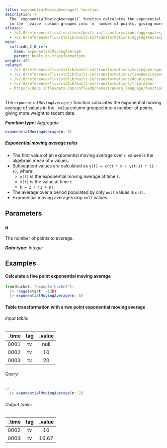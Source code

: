 ```yaml
---
title: exponentialMovingAverage() function
description: >
  The `exponentialMovingAverage()` function calculates the exponential moving average of values
  in the `_value` column grouped into `n` number of points, giving more weight to recent data.
aliases:
  - /v2.0/reference/flux/functions/built-in/transformations/aggregates/exponentialmovingaverage/
  - /v2.0/reference/flux/stdlib/built-in/transformations/aggregates/exponentialmovingaverage/
menu:
  influxdb_2_0_ref:
    name: exponentialMovingAverage
    parent: built-in-transformations
weight: 402
related:
  - /v2.0/reference/flux/stdlib/built-in/transformations/movingaverage/
  - /v2.0/reference/flux/stdlib/built-in/transformations/timedmovingaverage/
  - /v2.0/reference/flux/stdlib/built-in/transformations/doubleema/
  - /v2.0/reference/flux/stdlib/built-in/transformations/tripleema/
  - https://docs.influxdata.com/influxdb/latest/query_language/functions/#exponential-moving-average, InfluxQL EXPONENTIAL_MOVING_AVERAGE()
---
```


The `exponentialMovingAverage()` function calculates the exponential moving average of values
in the `_value` column grouped into `n` number of points, giving more weight to recent data.

_**Function type:** Aggregate_  

```js
exponentialMovingAverage(n: 5)
```

##### Exponential moving average rules
- The first value of an exponential moving average over `n` values is the
  algebraic mean of `n` values.
- Subsequent values are calculated as `y(t) = x(t) * k + y(t-1) * (1 - k)`, where:
    - `y(t)` is the exponential moving average at time `t`.
    - `x(t)` is the value at time `t`.
    - `k = 2 / (1 + n)`.
- The average over a period populated by only `null` values is `null`.
- Exponential moving averages skip `null` values.

## Parameters

### n
The number of points to average.

_**Data type:** Integer_

## Examples

#### Calculate a five point exponential moving average
```js
from(bucket: "example-bucket"):
  |> range(start: -12h)
  |> exponentialMovingAverage(n: 5)
```

#### Table transformation with a two point exponential moving average

###### Input table:
| _time | tag | _value |
|:-----:|:---:|:------:|
| 0001  | tv  | null   |
| 0002  | tv  | 10     |
| 0003  | tv  | 20     |

###### Query:
```js
// ...
  |> exponentialMovingAverage(n: 2)
```

###### Output table:
| _time | tag | _value |
|:-----:|:---:|:------:|
| 0002  | tv  | 10     |
| 0003  | tv  | 16.67  |
